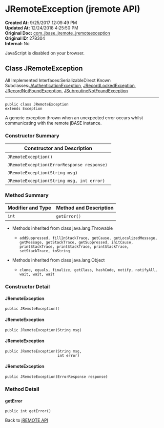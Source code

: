 # JRemoteException (jremote API)

**Created At:** 9/25/2017 12:09:49 PM  
**Updated At:** 12/24/2018 4:25:50 PM  
**Original Doc:** [com_jbase_jremote_jremoteexception](https://docs.jbase.com/39248-jremote/com_jbase_jremote_jremoteexception)  
**Original ID:** 278304  
**Internal:** No  


JavaScript is disabled on your browser.



## Class JRemoteException

All Implemented Interfaces:SerializableDirect Known Subclasses:[JAuthenticationException](./../jauthenticationexception-%28jremote-api%29 "class in com.jbase.jremote"), [JRecordLockedException](./../jrecordlockedexception-%28jremote-api%29 "class in com.jbase.jremote"), [JRecordNotFoundException](./../jrecordnotfoundexception-%28jremote-api%29 "class in com.jbase.jremote"), [JSubroutineNotFoundException](./../jsubroutinenotfoundexception-%28jremote-api%29 "class in com.jbase.jremote")
* * *


```
public class JRemoteException
extends Exception
```

A generic exception thrown when an unexpected error occurs whilst communicating with the remote jBASE instance.

### Constructor Summary


| Constructor and Description<br> |
| --- |
| `JRemoteException()` <br> |
| `JRemoteException(ErrorResponse response)` <br> |
| `JRemoteException(String msg)` <br> |
| `JRemoteException(String msg, int error)` <br> |






### Method Summary


| Modifier and Type<br> | Method and Description<br> |
| --- | --- |
| `int`<br> | `getError()` <br> |




- Methods inherited from class java.lang.Throwable
    - `addSuppressed, fillInStackTrace, getCause, getLocalizedMessage, getMessage, getStackTrace, getSuppressed, initCause, printStackTrace, printStackTrace, printStackTrace, setStackTrace, toString`


- Methods inherited from class java.lang.Object
    - `clone, equals, finalize, getClass, hashCode, notify, notifyAll, wait, wait, wait`

### Constructor Detail

#### JRemoteException

```
public JRemoteException()
```

#### JRemoteException

```
public JRemoteException(String msg)
```

#### JRemoteException

```
public JRemoteException(String msg,
                        int error)
```

#### JRemoteException

```
public JRemoteException(ErrorResponse response)
```



### 


### Method Detail

#### getError

```
public int getError()
```



Back to [jREMOTE API](com_jbase_jremote_package-summary)


